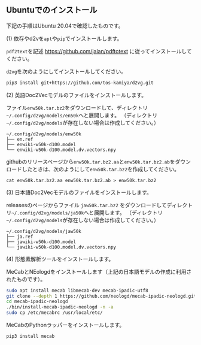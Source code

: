 ## Ubuntuでのインストール

下記の手順はUbuntu 20.04で確認したものです。

(1) 依存やd2vを`apt`や`pip`でインストールします。

`pdf2text`を記述 https://github.com/jalan/pdftotext に従ってインストールしてください。

`d2vg`を次のようにしてインストールしてください。

```sh
pip3 install git+https://github.com/tos-kamiya/d2vg.git
```

(2) 英語Doc2Vecモデルのファイルをインストールします。

ファイル`enw50k.tar.bz2`をダウンロードして、ディレクトリ`~/.config/d2vg/models/en50k`へと展開します。
（ディレクトリ`~/.config/d2vg/models`が存在しない場合は作成してください。）

```
~/.config/d2vg/models/enw50k
├── en.ref
├── enwiki-w50k-d100.model
└── enwiki-w50k-d100.model.dv.vectors.npy
```

githubのリリースページから`enw50k.tar.bz2.aa`と`enw50k.tar.bz2.ab`をダウンロードしたときは、次のようにして`enw50k.tar.bz2`を作成してください。

```
cat enw50k.tar.bz2.aa enw50k.tar.bz2.ab > enw50k.tar.bz2
```

(3) 日本語Doc2Vecモデルのファイルをインストールします。

releasesのページからファイル `jaw50k.tar.bz2` をダウンロードしてディレクトリ`~/.config/d2vg/models/ja50k`へと展開します。
（ディレクトリ`~/.config/d2vg/models`が存在しない場合は作成してください。）

```
~/.config/d2vg/models/jaw50k
├── ja.ref
├── jawiki-w50k-d100.model
└── jawiki-w50k-d100.model.dv.vectors.npy
```

(4) 形態素解析ツールをインストールします。

MeCabとNEologdをインストールします（上記の日本語モデルの作成に利用されたものです）。

```sh
sudo apt install mecab libmecab-dev mecab-ipadic-utf8
git clone --depth 1 https://github.com/neologd/mecab-ipadic-neologd.git
cd mecab-ipadic-neologd
./bin/install-mecab-ipadic-neologd -n -a
sudo cp /etc/mecabrc /usr/local/etc/
```

MeCabのPythonラッパーをインストールします。

```
pip3 install mecab
```
